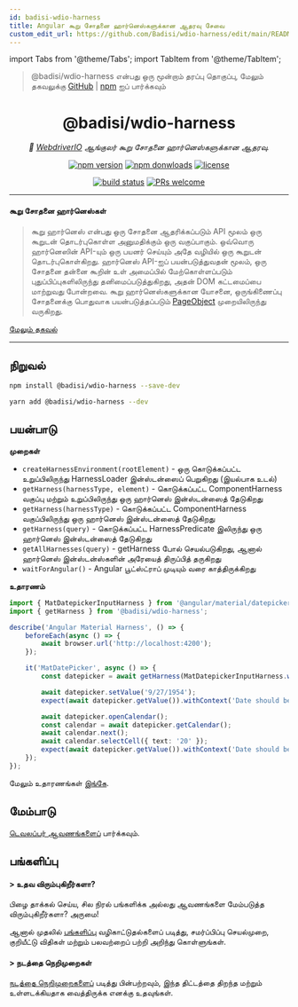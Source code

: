 ```yaml
---
id: badisi-wdio-harness
title: Angular கூறு சோதனை ஹார்னெஸ்களுக்கான ஆதரவு சேவை
custom_edit_url: https://github.com/Badisi/wdio-harness/edit/main/README.md
---
```


import Tabs from '@theme/Tabs';
import TabItem from '@theme/TabItem';

> @badisi/wdio-harness என்பது ஒரு மூன்றாம் தரப்பு தொகுப்பு, மேலும் தகவலுக்கு [GitHub](https://github.com/Badisi/wdio-harness) | [npm](https://www.npmjs.com/package/@badisi/wdio-harness) ஐப் பார்க்கவும்
<h1 align="center">
    @badisi/wdio-harness
</h1>

<p align="center">
    <i>🔬 <a href="https://webdriver.io" alt="wdio">WebdriverIO</a> ஆங்குலர் கூறு சோதனை ஹார்னெஸ்களுக்கான ஆதரவு.</i><br/>
</p>

<p align="center">
    <a href="https://www.npmjs.com/package/@badisi/wdio-harness">
        <img src="https://img.shields.io/npm/v/@badisi/wdio-harness.svg?color=blue&logo=npm" alt="npm version" /></a>
    <a href="https://npmcharts.com/compare/@badisi/wdio-harness?minimal=true">
        <img src="https://img.shields.io/npm/dw/@badisi/wdio-harness.svg?color=7986CB&logo=npm" alt="npm donwloads" /></a>
    <a href="https://github.com/badisi/wdio-harness/blob/main/LICENSE">
        <img src="https://img.shields.io/npm/l/@badisi/wdio-harness.svg?color=ff69b4" alt="license" /></a>
</p>

<p align="center">
    <a href="https://github.com/Badisi/wdio-harness/actions/workflows/ci_tests.yml">
        <img src="https://github.com/Badisi/wdio-harness/actions/workflows/ci_tests.yml/badge.svg" alt="build status" /></a>
    <a href="https://github.com/badisi/wdio-harness/blob/main/CONTRIBUTING.md#-submitting-a-pull-request-pr">
        <img src="https://img.shields.io/badge/PRs-welcome-brightgreen.svg" alt="PRs welcome" /></a>
</p>

<hr/>

#### கூறு சோதனை ஹார்னெஸ்கள்

> கூறு ஹார்னெஸ் என்பது ஒரு சோதனை ஆதரிக்கப்படும் API மூலம் ஒரு கூறுடன் தொடர்புகொள்ள அனுமதிக்கும் ஒரு வகுப்பாகும். ஒவ்வொரு ஹார்னெஸின் API-யும் ஒரு பயனர் செய்யும் அதே வழியில் ஒரு கூறுடன் தொடர்புகொள்கிறது. ஹார்னெஸ் API-ஐப் பயன்படுத்துவதன் மூலம், ஒரு சோதனை தன்னை கூறின் உள் அமைப்பில் மேற்கொள்ளப்படும் புதுப்பிப்புகளிலிருந்து தனிமைப்படுத்துகிறது, அதன் DOM கட்டமைப்பை மாற்றுவது போன்றவை. கூறு ஹார்னெஸ்களுக்கான யோசனை, ஒருங்கிணைப்பு சோதனைக்கு பொதுவாக பயன்படுத்தப்படும் [PageObject](https://martinfowler.com/bliki/PageObject.html) முறையிலிருந்து வருகிறது.

[மேலும் தகவல்](https://material.angular.io/cdk/test-harnesses/overview)

<hr/>

## நிறுவல்

```sh
npm install @badisi/wdio-harness --save-dev
```

```sh
yarn add @badisi/wdio-harness --dev
```


## பயன்பாடு

__முறைகள்__

- `createHarnessEnvironment(rootElement)` - ஒரு கொடுக்கப்பட்ட உறுப்பிலிருந்து HarnessLoader இன்ஸ்டன்ஸைப் பெறுகிறது (இயல்பாக உடல்)
- `getHarness(harnessType, element)` - கொடுக்கப்பட்ட ComponentHarness வகுப்பு மற்றும் உறுப்பிலிருந்து ஒரு ஹார்னெஸ் இன்ஸ்டன்ஸைத் தேடுகிறது
- `getHarness(harnessType)` - கொடுக்கப்பட்ட ComponentHarness வகுப்பிலிருந்து ஒரு ஹார்னெஸ் இன்ஸ்டன்ஸைத் தேடுகிறது
- `getHarness(query)` - கொடுக்கப்பட்ட HarnessPredicate இலிருந்து ஒரு ஹார்னெஸ் இன்ஸ்டன்ஸைத் தேடுகிறது
- `getAllHarnesses(query)` - getHarness போல் செயல்படுகிறது, ஆனால் ஹார்னெஸ் இன்ஸ்டன்ஸ்களின் அரேயைத் திருப்பித் தருகிறது
- `waitForAngular()` - Angular பூட்ஸ்ட்ராப் முடியும் வரை காத்திருக்கிறது

__உதாரணம்__

```ts
import { MatDatepickerInputHarness } from '@angular/material/datepicker/testing';
import { getHarness } from '@badisi/wdio-harness';

describe('Angular Material Harness', () => {
    beforeEach(async () => {
        await browser.url('http://localhost:4200');
    });

    it('MatDatePicker', async () => {
        const datepicker = await getHarness(MatDatepickerInputHarness.with({ selector: '#demo-datepicker-input' }));

        await datepicker.setValue('9/27/1954');
        expect(await datepicker.getValue()).withContext('Date should be 9/27/1954').toBe('9/27/1954');

        await datepicker.openCalendar();
        const calendar = await datepicker.getCalendar();
        await calendar.next();
        await calendar.selectCell({ text: '20' });
        expect(await datepicker.getValue()).withContext('Date should be 10/20/1954').toBe('10/20/1954');
    });
});
```

மேலும் உதாரணங்கள் [இங்கே][examples].


## மேம்பாடு

[டெவலப்பர் ஆவணங்களைப்][developer] பார்க்கவும்.


## பங்களிப்பு

#### > உதவ விரும்புகிறீர்களா?

பிழை தாக்கல் செய்ய, சில நிரல் பங்களிக்க அல்லது ஆவணங்களை மேம்படுத்த விரும்புகிறீர்களா? அருமை!

ஆனால் முதலில் [பங்களிப்பு][contributing] வழிகாட்டுதல்களைப் படித்து, சமர்ப்பிப்பு செயல்முறை, குறியீட்டு விதிகள் மற்றும் பலவற்றைப் பற்றி அறிந்து கொள்ளுங்கள்.

#### > நடத்தை நெறிமுறைகள்

[நடத்தை நெறிமுறைகளைப்][codeofconduct] படித்து பின்பற்றவும், இந்த திட்டத்தை திறந்த மற்றும் உள்ளடக்கியதாக வைத்திருக்க எனக்கு உதவுங்கள்.




[developer]: https://github.com/badisi/wdio-harness/blob/main/DEVELOPER.md
[contributing]: https://github.com/badisi/wdio-harness/blob/main/CONTRIBUTING.md
[codeofconduct]: https://github.com/badisi/wdio-harness/blob/main/CODE_OF_CONDUCT.md
[examples]: https://github.com/badisi/wdio-harness/blob/main/projects/tests-e2e/harness.e2e.ts